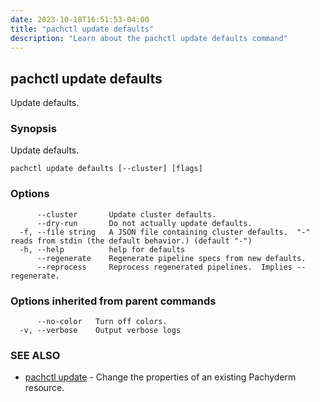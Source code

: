 ```yaml
---
date: 2023-10-18T16:51:53-04:00
title: "pachctl update defaults"
description: "Learn about the pachctl update defaults command"
---
```


## pachctl update defaults

Update defaults.

### Synopsis

Update defaults.

```
pachctl update defaults [--cluster] [flags]
```

### Options

```
      --cluster       Update cluster defaults.
      --dry-run       Do not actually update defaults.
  -f, --file string   A JSON file containing cluster defaults.  "-" reads from stdin (the default behavior.) (default "-")
  -h, --help          help for defaults
      --regenerate    Regenerate pipeline specs from new defaults.
      --reprocess     Reprocess regenerated pipelines.  Implies --regenerate.
```

### Options inherited from parent commands

```
      --no-color   Turn off colors.
  -v, --verbose    Output verbose logs
```

### SEE ALSO

* [pachctl update](../pachctl_update)	 - Change the properties of an existing Pachyderm resource.

